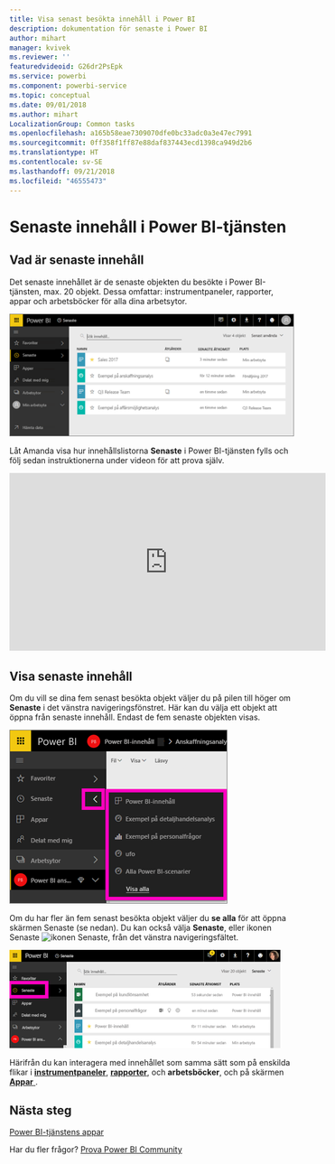 ```yaml
---
title: Visa senast besökta innehåll i Power BI
description: dokumentation för senaste i Power BI
author: mihart
manager: kvivek
ms.reviewer: ''
featuredvideoid: G26dr2PsEpk
ms.service: powerbi
ms.component: powerbi-service
ms.topic: conceptual
ms.date: 09/01/2018
ms.author: mihart
LocalizationGroup: Common tasks
ms.openlocfilehash: a165b58eae7309070dfe0bc33adc0a3e47ec7991
ms.sourcegitcommit: 0ff358f1ff87e88daf837443ecd1398ca949d2b6
ms.translationtype: HT
ms.contentlocale: sv-SE
ms.lasthandoff: 09/21/2018
ms.locfileid: "46555473"
---
```

# <a name="recent-content-in-power-bi-service"></a>**Senaste** innehåll i Power BI-tjänsten


## <a name="what-is-recent-content"></a>Vad är senaste innehåll
Det senaste innehållet är de senaste objekten du besökte i Power BI-tjänsten, max. 20 objekt.  Dessa omfattar: instrumentpaneler, rapporter, appar och arbetsböcker för alla dina arbetsytor.

![Fönstret Senaste innehåll](./media/end-user-recent/power-bi-recent-screen.png)

Låt Amanda visa hur innehållslistorna **Senaste** i Power BI-tjänsten fylls och följ sedan instruktionerna under videon för att prova själv.

<iframe width="560" height="315" src="https://www.youtube.com/embed/G26dr2PsEpk" frameborder="0" allowfullscreen></iframe>

## <a name="display-recent-content"></a>Visa senaste innehåll
Om du vill se dina fem senast besökta objekt väljer du på pilen till höger om **Senaste** i det vänstra navigeringsfönstret.  Här kan du välja ett objekt att öppna från senaste innehåll. Endast de fem senaste objekten visas.

![Senaste innehåll utfällt](./media/end-user-recent/power-bi-recent-flyout-new.png)

Om du har fler än fem senast besökta objekt väljer du **se alla** för att öppna skärmen Senaste (se nedan). Du kan också välja **Senaste**, eller ikonen Senaste ![ikonen Senaste](./media/end-user-recent/power-bi-recent-icon.png), från det vänstra navigeringsfältet.

![visa allt senaste innehåll](./media/end-user-recent/power-bi-recent-list.png)

Härifrån du kan interagera med innehållet som samma sätt som på enskilda flikar i [ **instrumentpaneler**](end-user-dashboards.md), [ **rapporter**](end-user-reports.md), och  **arbetsböcker**, och på skärmen [ **Appar** ](end-user-apps.md).

## <a name="next-steps"></a>Nästa steg
[Power BI-tjänstens appar](end-user-apps.md)

Har du fler frågor? [Prova Power BI Community](http://community.powerbi.com/)

